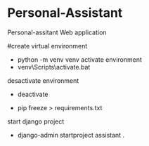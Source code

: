# Personal-Assistant
Personal-assitant Web application 

#create virtual environment

- python -m venv venv
activate environment
- venv\Scripts\activate.bat

desactivate environment
- deactivate

- pip freeze > requirements.txt

start django project
- django-admin startproject assistant .
    